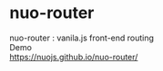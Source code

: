 # nuo-router
nuo-router : vanila.js front-end routing
<br>
Demo
<br>
https://nuojs.github.io/nuo-router/
